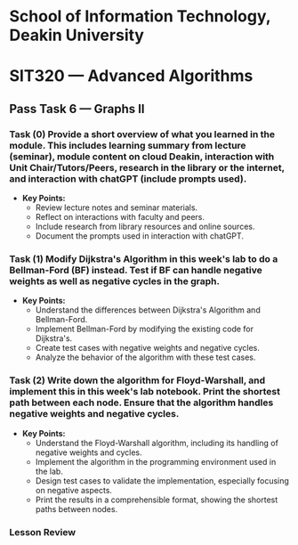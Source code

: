 # School of Information Technology, Deakin University
# SIT320 — Advanced Algorithms
## Pass Task 6 — Graphs II

### **Task (0)** Provide a short overview of what you learned in the module. This includes learning summary from lecture (seminar), module content on cloud Deakin, interaction with Unit Chair/Tutors/Peers, research in the library or the internet, and interaction with chatGPT (include prompts used).
  - **Key Points:**
    - Review lecture notes and seminar materials.
    - Reflect on interactions with faculty and peers.
    - Include research from library resources and online sources.
    - Document the prompts used in interaction with chatGPT.

### **Task (1)** Modify Dijkstra's Algorithm in this week's lab to do a Bellman-Ford (BF) instead. Test if BF can handle negative weights as well as negative cycles in the graph.
  - **Key Points:**
    - Understand the differences between Dijkstra's Algorithm and Bellman-Ford.
    - Implement Bellman-Ford by modifying the existing code for Dijkstra's.
    - Create test cases with negative weights and negative cycles.
    - Analyze the behavior of the algorithm with these test cases.

### **Task (2)** Write down the algorithm for Floyd-Warshall, and implement this in this week's lab notebook. Print the shortest path between each node. Ensure that the algorithm handles negative weights and negative cycles.
  - **Key Points:**
    - Understand the Floyd-Warshall algorithm, including its handling of negative weights and cycles.
    - Implement the algorithm in the programming environment used in the lab.
    - Design test cases to validate the implementation, especially focusing on negative aspects.
    - Print the results in a comprehensible format, showing the shortest paths between nodes.


### Lesson Review
